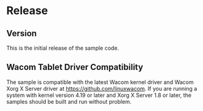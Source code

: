 # Release

## Version
This is the initial release of the sample code.

## Wacom Tablet Driver Compatibility
The sample is compatible with the latest Wacom kernel driver and Wacom Xorg X Server driver at https://github.com/linuxwacom. If you are running a system with kernel version 4.19 or later and Xorg X Server 1.8 or later, the samples should be built and run without problem.

